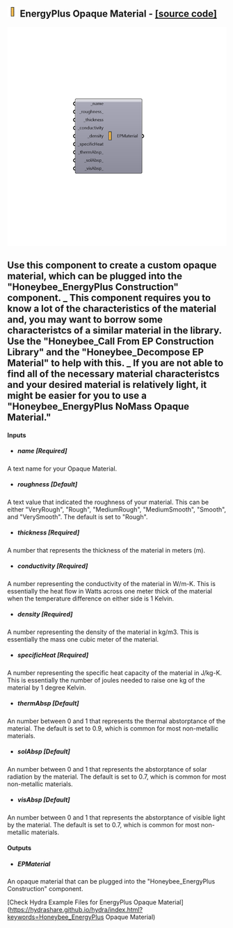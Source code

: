 ## ![](../../images/icons/EnergyPlus_Opaque_Material.png) EnergyPlus Opaque Material - [[source code]](https://github.com/ladybug-tools/honeybee-legacy/tree/master/src/Honeybee_EnergyPlus%20Opaque%20Material.py)

![](../../images/components/EnergyPlus_Opaque_Material.png)

Use this component to create a custom opaque material, which can be plugged into the "Honeybee_EnergyPlus Construction" component.
 _
 This component requires you to know a lot of the characteristics of the material and, you may want to borrow some characteristcs of a similar material in the library.  Use the "Honeybee_Call From EP Construction Library" and the "Honeybee_Decompose EP Material" to help with this.
 _
 If you are not able to find all of the necessary material characteristcs and your desired material is relatively light, it might be easier for you to use a "Honeybee_EnergyPlus NoMass Opaque Material."
 -
 

#### Inputs
* ##### name [Required]
A text name for your Opaque Material.
* ##### roughness [Default]
A text value that indicated the roughness of your material.  This can be either "VeryRough", "Rough", "MediumRough", "MediumSmooth", "Smooth", and "VerySmooth".  The default is set to "Rough".
* ##### thickness [Required]
A number that represents the thickness of the material in meters (m).
* ##### conductivity [Required]
A number representing the conductivity of the material in W/m-K.  This is essentially the heat flow in Watts across one meter thick of the material when the temperature difference on either side is 1 Kelvin.
* ##### density [Required]
A number representing the density of the material in kg/m3.  This is essentially the mass one cubic meter of the material.
* ##### specificHeat [Required]
A number representing the specific heat capacity of the material in J/kg-K.  This is essentially the number of joules needed to raise one kg of the material by 1 degree Kelvin.
* ##### thermAbsp [Default]
An number between 0 and 1 that represents the thermal abstorptance of the material.  The default is set to 0.9, which is common for most non-metallic materials.
* ##### solAbsp [Default]
An number between 0 and 1 that represents the abstorptance of solar radiation by the material.  The default is set to 0.7, which is common for most non-metallic materials.
* ##### visAbsp [Default]
An number between 0 and 1 that represents the abstorptance of visible light by the material.  The default is set to 0.7, which is common for most non-metallic materials.

#### Outputs
* ##### EPMaterial
An opaque material that can be plugged into the "Honeybee_EnergyPlus Construction" component.


[Check Hydra Example Files for EnergyPlus Opaque Material](https://hydrashare.github.io/hydra/index.html?keywords=Honeybee_EnergyPlus Opaque Material)